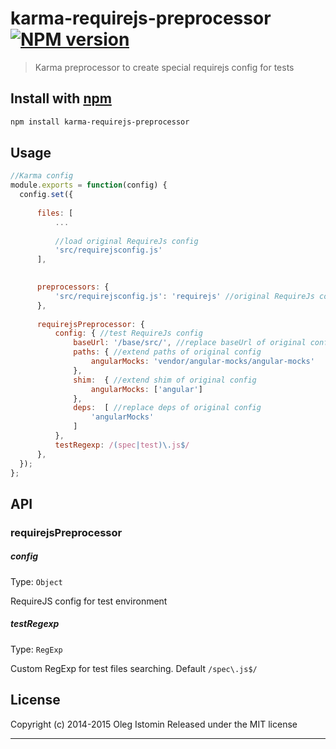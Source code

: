 # karma-requirejs-preprocessor [![NPM version](https://badge.fury.io/js/karma-requirejs-preprocessor.svg)](http://badge.fury.io/js/karma-requirejs-preprocessor)

> Karma preprocessor to create special requirejs config for tests

## Install with [npm](npmjs.org)

```sh
npm install karma-requirejs-preprocessor
```

## Usage

```js
//Karma config
module.exports = function(config) {
  config.set({
  
      files: [
          ...
          
          //load original RequireJs config
          'src/requirejsconfig.js'
      ],

  
      preprocessors: {
          'src/requirejsconfig.js': 'requirejs' //original RequireJs config
      },
    
      requirejsPreprocessor: {
          config: { //test RequireJs config
              baseUrl: '/base/src/', //replace baseUrl of original config
              paths: { //extend paths of original config
                  angularMocks: 'vendor/angular-mocks/angular-mocks'
              },
              shim:  { //extend shim of original config
                  angularMocks: ['angular']
              },
              deps:  [ //replace deps of original config
                  'angularMocks'
              ]
          },
          testRegexp: /(spec|test)\.js$/
      },
  });
};
```


## API
### requirejsPreprocessor

##### config
Type: `Object`

RequireJS config for test environment

##### testRegexp
Type: `RegExp`

Custom RegExp for test files searching. Default `/spec\.js$/`



## License

Copyright (c) 2014-2015 Oleg Istomin
Released under the MIT license

***

